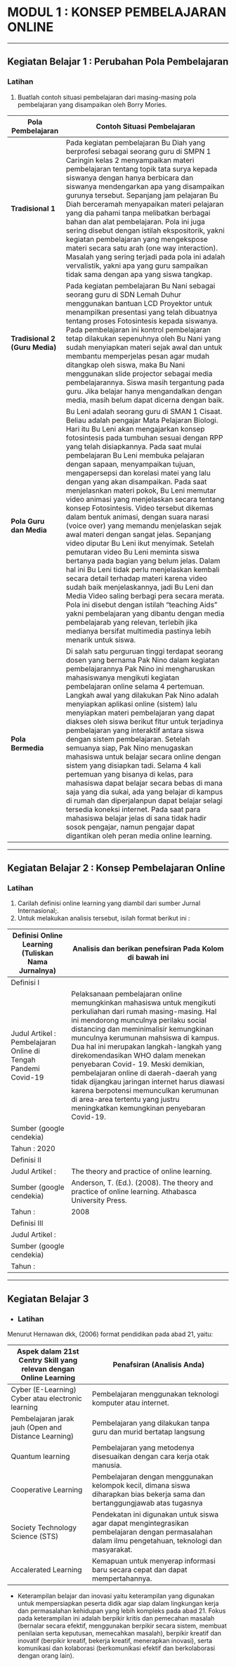# __MODUL 1 : KONSEP PEMBELAJARAN ONLINE__

---

## __Kegiatan Belajar 1 : Perubahan Pola Pembelajaran__

### __Latihan__
1. Buatlah contoh situasi pembelajaran dari masing-masing pola pembelajaran yang disampaikan oleh Borry Mories.


|     __Pola Pembelajaran__      | __Contoh Situasi Pembelajaran__ |
|--------------------------------|---------------------------------|
|__Tradisional 1__               | Pada kegiatan pembelajaran Bu Diah yang berprofesi sebagai seorang guru di SMPN 1 Caringin kelas 2 menyampaikan materi pembelajaran tentang topik tata surya kepada siswanya dengan hanya berbicara dan siswanya mendengarkan apa yang disampaikan gurunya tersebut. Sepanjang jam pelajaran Bu Diah berceramah menyapaikan materi pelajaran yang dia pahami tanpa melibatkan berbagai bahan dan alat pembelajaran. Pola ini juga sering disebut dengan istilah ekspositorik, yakni kegiatan pembelajaran yang mengekspose materi secara satu arah (one way interaction). Masalah yang sering terjadi pada pola ini adalah vervalistik, yakni apa yang guru sampaikan tidak sama dengan apa yang siswa tangkap.                              |
|__Tradisional 2 (Guru Media)__  |Pada kegiatan pembelajaran Bu Nani sebagai seorang guru di SDN Lemah Duhur menggunakan bantuan LCD Proyektor untuk menampilkan presentasi yang telah dibuatnya tentang proses Fotosintesis kepada siswanya. Pada pembelajaran ini kontrol pembelajaran tetap dilakukan sepenuhnya oleh Bu Nani yang sudah menyiapkan materi sejak awal dan untuk membantu memperjelas pesan agar mudah ditangkap oleh siswa, maka Bu Nani menggunakan slide projector sebagai media pembelajarannya. Siswa masih tergantung pada guru. Jika belajar hanya mengandalkan dengan media, masih belum dapat dicerna dengan baik.                   |
|__Pola Guru dan Media__         |Bu Leni adalah seorang guru di SMAN 1 Cisaat. Beliau adalah pengajar Mata Pelajaran Biologi. Hari itu Bu Leni akan mengajarkan konsep fotosintesis pada tumbuhan sesuai dengan RPP yang telah disiapkannya. Pada saat mulai pembelajaran Bu Leni membuka pelajaran dengan sapaan, menyampaikan tujuan, mengapersepsi dan korelasi matei yang lalu dengan yang akan disampaikan. Pada saat menjelasnkan materi pokok, Bu Leni memutar video animasi yang menjelaskan secara tentang konsep Fotosintesis. Video tersebut dikemas dalam bentuk animasi, dengan suara narasi (voice over) yang memandu menjelaskan sejak awal materi dengan sangat jelas. Sepanjang video diputar Bu Leni ikut menyimak. Setelah pemutaran video Bu Leni meminta siswa bertanya pada bagian yang belum jelas. Dalam hal ini Bu Leni tidak perlu menjelaskan kembali secara detail terhadap materi karena video sudah baik menjelaskannya, jadi Bu Leni dan Media Video saling berbagi pera secara merata. Pola ini disebut dengan istilah “teaching Aids” yakni pembelajaran yang dibantu dengan media pembelajarab yang relevan, terlebih jika medianya bersifat multimedia pastinya lebih menarik untuk siswa.                                                         |
|__Pola Bermedia__               |Di salah satu perguruan tinggi terdapat seorang dosen yang bernama Pak Nino dalam kegiatan pembelajarannya Pak Nino ini mengharuskan mahasiswanya mengikuti kegiatan pembelajaran online selama 4 pertemuan. Langkah awal yang dilakukan Pak Nino adalah menyiapkan aplikasi online (sistem) lalu menyiapkan materi pembelajaran yang dapat diakses oleh siswa berikut fitur untuk terjadinya pembelajaran yang interaktif antara siswa dengan sistem pembelajaran. Setelah semuanya siap, Pak Nino menugaskan mahasiswa untuk belajar secara online dengan sistem yang disiapkan tadi. Selama 4 kali pertemuan yang bisanya di kelas, para mahasiswa dapat belajar secara bebas di mana saja yang dia sukai, ada yang belajar di kampus di rumah dan diperjalanpun dapat belajar selagi tersedia koneksi internet. Pada saat para mahasiswa belajar jelas di sana tidak hadir sosok pengajar, namun pengajar dapat digantikan oleh peran media online learning.                      |

---

## __Kegiatan Belajar 2 : Konsep Pembelajaran Online__

### __Latihan__

1. Carilah definisi online learning yang diambil dari sumber Jurnal Internasional;.
2. Untuk melakukan analisis tersebut, isilah format berikut ini :

|__Definisi Online Learning (Tuliskan Nama Jurnalnya)__|__Analisis dan berikan penefsiran Pada Kolom di bawah ini__|
|------------------------------------------------------|-----------------------------------------------------------|
| Definisi I                                           |                                                           |
| Judul Artikel : Pembelajaran Online di Tengah Pandemi Covid-19                                               |Pelaksanaan pembelajaran online memungkinkan mahasiswa untuk mengikuti perkuliahan dari rumah masing-masing. Hal ini mendorong munculnya perilaku social distancing dan meminimalisir kemungkinan munculnya kerumunan mahsiswa di kampus. Dua hal ini merupakan langkah-langkah yang direkomendasikan WHO dalam menekan penyebaran Covid- 19. Meski demikian, pembelajaran online di daerah-daerah yang tidak dijangkau jaringan internet harus diawasi karena berpotensi memunculkan kerumunan di area-area tertentu yang justru meningkatkan kemungkinan penyebaran Covid-19.                                                            |
| Sumber (google cendekia)                             |                                                           |
| Tahun : 2020                                         |                                                           |
| Definisi II                                          |                                                           |
| Judul Artikel :                                      | The theory and practice of online learning.| 
| Sumber (google cendekia)                             | Anderson, T. (Ed.). (2008). The theory and practice of online learning. Athabasca University Press.|
| Tahun :                                              | 2008 |
| Definisi III
| Judul Artikel :
| Sumber (google cendekia)
| Tahun :                                                                                                        
---

## Kegiatan Belajar 3

- ### Latihan
Menurut Hernawan dkk, (2006) format pendidikan pada abad 21, yaitu:

| Aspek dalam 21st Centry  Skill yang relevan dengan Online Learning      | Penafsiran (Analisis Anda)  |
| --------------------  | ----------- |
| Cyber (E-Learning) Cyber atau electronic learning | Pembelajaran menggunakan teknologi komputer atau internet.|
| Pembelajaran jarak jauh (Open and Distance Learning)           | Pembelajaran yang dilakukan tanpa guru dan murid bertatap langsung    |
| Quantum learning              | Pembelajaran yang metodenya disesuaikan dengan cara kerja otak manusia.| 
| Cooperative Learning              | Pembelajaran dengan menggunakan kelompok kecil, dimana siswa diharapkan bias bekerja sama dan bertanggungjawab atas tugasnya      |
| Society Technology Science (STS)             | Pendekatan ini digunakan untuk siswa agar dapat mengintegrasikan pembelajaran dengan permasalahan dalam ilmu pengetahuan, teknologi dan masyarakat.    |
| Accalerated Learning            | Kemapuan untuk menyerap informasi baru secara cepat dan dapat mempertahannya.|

- Keterampilan belajar dan inovasi yaitu keterampilan yang digunakan untuk mempersiapkan peserta didik agar siap dalam lingkungan kerja dan permasalahan kehidupan yang lebih kompleks pada abad 21. Fokus pada keterampilan ini adalah berpikir kritis dan pemecahan masalah (bernalar secara efektif, menggunakan berpikir secara sistem, membuat penilaian serta keputusan, memecahkan masalah), berpikir kreatif dan inovatif (berpikir kreatif, bekerja kreatif, menerapkan inovasi), serta komunikasi dan kolaborasi (berkomunikasi efektif dan berkolaborasi dengan orang lain).

